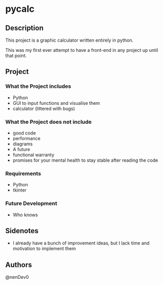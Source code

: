 # pycalc

## Description

This project is a graphic calculator written entirely in python. 

This was my first ever attempt to have a front-end in any project up until that point.

## Project

### What the Project includes

- Python
- GUI to input functions and visualise them
- calculator (littered with bugs)

### What the Project does not include

- good code
- performance
- diagrams
- A future
- functional warranty
- promises for your mental health to stay stable after reading the code

### Requirements

- Python
- tkinter


### Future Development

- Who knows

## Sidenotes

- I already have a bunch of improvement ideas, but I lack time and motivation to implement them

## Authors

@nenDev0